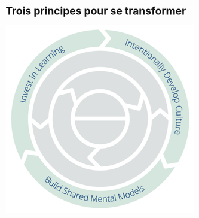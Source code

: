 # Trois principes pour se transformer


![Trois principes pour se transformer : investir dans l'apprentissage - Développer intentionnellement la culture - Construire des modèles mentaux partagés](img/csf/csf-light-transformation.png)
